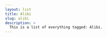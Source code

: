 ```yaml
---
layout: list
title: Alibi
slug: alibi
description: >
  This is a list of everything tagged: Alibi.
---
```


